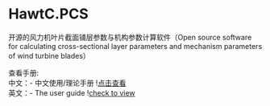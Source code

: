 # HawtC.PCS
开源的风力机叶片截面铺层参数与机构参数计算软件（Open source software for calculating cross-sectional layer parameters and mechanism parameters of wind turbine blades）

查看手册:<br>
中文：- 中文使用/理论手册 !<a href="docs/HawtC2PCS_CH1.md" target="_blank">点击查看</a>
<br>
英文：- The user guide !<a href="docs/HawtC2PCS_EN1.md" target="_blank">check to view </a>